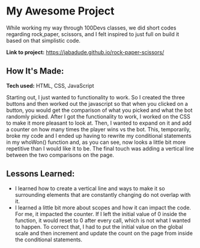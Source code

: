 # My Awesome Project

While working my way through 100Devs classes, we did short codes regarding rock,paper, scissors, and I felt inspired
to just full on build it based on that simplistic code.

**Link to project:** https://jabadude.github.io/rock-paper-scissors/

## How It's Made:

**Tech used:** HTML, CSS, JavaScript

Starting out, I just wanted to functionality to work. So I created the three buttons and then
worked out the javascript so that when you clicked on a button, you would get the comparison of
what you picked and what the bot randomly picked. After I got the functionality to work,
I worked on the CSS to make it more pleasant to look at. Then, I wanted to expand on it
and add a counter on how many times the player wins vs the bot. This, temporarily, broke my code
and I ended up having to rewrite my conditional statements in my whoWon() function and, as you can
see, now looks a little bit more repetitive than I would like it to be. The final touch
was adding a vertical line between the two comparisons on the page.

## Lessons Learned:

- I learned how to create a vertical line and ways to make it so surrounding elements that are
  constantly changing do not overlap with it.
- I learned a little bit more about scopes and how it can impact the code. For me, it impacted
  the counter. If I left the initial value of 0 inside the function, it would reset to 0 after every call,
  which is not what I wanted to happen. To correct that, I had to put the initial value on the global scale
  and then increment and update the count on the page from inside the conditional statements.
